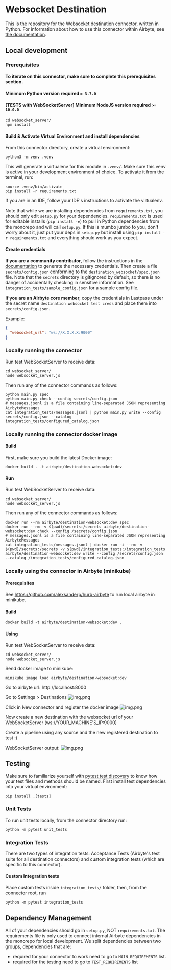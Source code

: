 # Websocket Destination

This is the repository for the Websocket destination connector, written in Python.
For information about how to use this connector within Airbyte, see [the documentation](https://github.com/alexsanderp/hurb-airbyte-connector-destination-websocket).

## Local development

### Prerequisites
**To iterate on this connector, make sure to complete this prerequisites section.**

#### Minimum Python version required `= 3.7.0`

#### [TESTS with WebSocketServer] Minimum NodeJS version required `>= 10.0.0`
```
cd websocket_server/
npm install
```

#### Build & Activate Virtual Environment and install dependencies
From this connector directory, create a virtual environment:
```
python3 -m venv .venv
```

This will generate a virtualenv for this module in `.venv/`. Make sure this venv is active in your
development environment of choice. To activate it from the terminal, run:
```
source .venv/bin/activate
pip install -r requirements.txt
```
If you are in an IDE, follow your IDE's instructions to activate the virtualenv.

Note that while we are installing dependencies from `requirements.txt`, you should only edit `setup.py` for your dependencies. `requirements.txt` is
used for editable installs (`pip install -e`) to pull in Python dependencies from the monorepo and will call `setup.py`.
If this is mumbo jumbo to you, don't worry about it, just put your deps in `setup.py` but install using `pip install -r requirements.txt` and everything
should work as you expect.

#### Create credentials
**If you are a community contributor**, follow the instructions in the [documentation](https://docs.airbyte.com/integrations/destinations/websocket)
to generate the necessary credentials. Then create a file `secrets/config.json` conforming to the `destination_websocket/spec.json` file.
Note that the `secrets` directory is gitignored by default, so there is no danger of accidentally checking in sensitive information.
See `integration_tests/sample_config.json` for a sample config file.

**If you are an Airbyte core member**, copy the credentials in Lastpass under the secret name `destination websocket test creds`
and place them into `secrets/config.json`.

Example:
```json
{
  "websocket_url": "ws://X.X.X.X:9000"
}
```

### Locally running the connector
Run test WebSocketServer to receive data:
```
cd websocket_server/
node websocket_server.js
```

Then run any of the connector commands as follows:
```
python main.py spec
python main.py check --config secrets/config.json
# messages.jsonl is a file containing line-separated JSON representing AirbyteMessages
cat integration_tests/messages.jsonl | python main.py write --config secrets/config.json --catalog integration_tests/configured_catalog.json
```

### Locally running the connector docker image

#### Build
First, make sure you build the latest Docker image:
```
docker build . -t airbyte/destination-websocket:dev
```

#### Run
Run test WebSocketServer to receive data:
```
cd websocket_server/
node websocket_server.js
```

Then run any of the connector commands as follows:
```
docker run --rm airbyte/destination-websocket:dev spec
docker run --rm -v $(pwd)/secrets:/secrets airbyte/destination-websocket:dev check --config /secrets/config.json
# messages.jsonl is a file containing line-separated JSON representing AirbyteMessages
cat integration_tests/messages.jsonl | docker run -i --rm -v $(pwd)/secrets:/secrets -v $(pwd)/integration_tests:/integration_tests airbyte/destination-websocket:dev write --config /secrets/config.json --catalog /integration_tests/configured_catalog.json
```

### Locally using the connector in Airbyte (minikube)

#### Prerequisites
See https://github.com/alexsanderp/hurb-airbyte to run local airbyte in minikube.

#### Build
```
docker build -t airbyte/destination-websocket:dev .
```

#### Using
Run test WebSocketServer to receive data:
```
cd websocket_server/
node websocket_server.js
```

Send docker image to minikube:
```
minikube image load airbyte/destination-websocket:dev
```

Go to airbyte url: http://localhost:8000

Go to Settings > Destinations
![img.png](images/1.png)

Click in New connector and register the docker image
![img.png](images/2.png)

Now create a new destination with the websocket url of your WebSocketServer (ws://YOUR_MACHINE'S_IP:9000)

Create a pipeline using any source and the new registered destination to test :)

WebSocketServer output:
![img.png](images/3.png)

## Testing
   Make sure to familiarize yourself with [pytest test discovery](https://docs.pytest.org/en/latest/goodpractices.html#test-discovery) to know how your test files and methods should be named.
First install test dependencies into your virtual environment:
```
pip install .[tests]
```
### Unit Tests
To run unit tests locally, from the connector directory run:
```
python -m pytest unit_tests
```

### Integration Tests
There are two types of integration tests: Acceptance Tests (Airbyte's test suite for all destination connectors) and custom integration tests (which are specific to this connector).
#### Custom Integration tests
Place custom tests inside `integration_tests/` folder, then, from the connector root, run
```
python -m pytest integration_tests
```

## Dependency Management
All of your dependencies should go in `setup.py`, NOT `requirements.txt`. The requirements file is only used to connect internal Airbyte dependencies in the monorepo for local development.
We split dependencies between two groups, dependencies that are:
* required for your connector to work need to go to `MAIN_REQUIREMENTS` list.
* required for the testing need to go to `TEST_REQUIREMENTS` list
